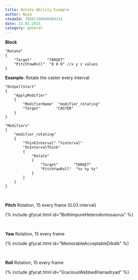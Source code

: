```yaml
---
title: Rotate Ability Example
author: Noya
steamId: 76561198046984233
date: 23.01.2015
category: general
---
```


**Block**
~~~
"Rotate"
{
    "Target"       "TARGET"
    "PitchYawRoll"	"0 0 0" //x y z values
}
~~~

**Example:** Rotate the caster every interval
~~~
"OnSpellStart"
{
    "ApplyModifier"
    {
        "ModifierName"	"modifier_rotating"
        "Target"       "CASTER"
    }
}

"Modifiers"
{ 
    "modifier_rotating"
    {
        "ThinkInterval" "%interval"	
        "OnIntervalThink"
        {
            "Rotate"
            {
                "Target"       "TARGET"
                "PitchYawRoll"	"%x %y %z"
            }
        }
    }
}
~~~

<br>

**Pitch** Rotation, 15 every frame (0.03 interval)

{% include gfycat.html id="BothImpureHeterodontosaurus" %}

<br>

**Yaw** Rotation, 15 every frame

{% include gfycat.html id="MemorableAcceptableDikdik" %}

<br>

**Roll** Rotation, 15 every frame

{% include gfycat.html id="GraciousWebbedHamadryad" %}

